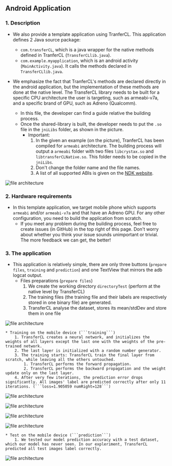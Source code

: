## Android Application

### 1. Description

* We also provide a template application using TranferCL. This application defines 2 Java source package:
    * ```com.transferCL```, which is a java wrapper for the native methods defined in TranferCL (```TransferCLlib.java```).
    * ```com.example.myapplication```, which is an android activity (```MainActivity.java```). It calls the methods declared in ```TransferCLlib.java```.

* We emphasize the fact that TranferCL's methods are declared directly in the android application, but the implementation of these methods are done at the native level. The TransferCL library needs to be built for a specific CPU architecture the user is targeting, such as armeabi-v7a,  and a specific brand of GPU, such as Adreno (Qualcomm).
    * In this file, the developer can find a guide relative the building process.
    * Once the shared-library is built, the developer needs to put the ```.so``` file in the ```jniLibs``` folder, as shown in the picture.
        * Important: 
            1. In the given an example (on the picture), TranferCL has been compiled for ```armeabi``` architecture. The building process will output a ```armeabi``` folder with two files ```libcrystax.so``` and ```libtransferCLNative.so```. This folder needs to be copied in the ```jniLibs```.
            2. Don't change the folder name and the file names.
            3. A list of all supported ABIs is given on the [NDK website](https://developer.android.com/ndk/guides/abis.html). 
    
    
![file architecture](/image/jniLibs.PNG?raw=true)

### 2. Hardware requirements

* In this template application, we target mobile phone which supports ```armeabi``` and/or ```armeabi-v7a``` and that have an Adreno GPU. For any other configuration, you need to build the application from scratch.
    * If you meet any problem during the building process, feel free to create issues (in GitHub) in the top right of this page. Don't worry about whether you think your issue sounds unimportant or trivial. The more feedback we can get, the better!
    
### 3. The application

* This application is relatively simple, there are only three buttons (```prepare files```, ```training``` and ```prediction```) and one TextView that mirrors the adb logcat output.
    * Files preparations (```prepare files```)
        1. We create the working directory ```directoryTest``` (perform at the native level by TransferCL)
        2. The training files (the training file and their labels are respectively stored in one binary file) are generated.
        3. TransferCL analyse the dataset, stores its mean/stdDev and store them in one file

![file architecture](/image/filePreparation.png?raw=true)    
        
    * Training on the mobile device (```training```)
        1. TransferCL creates a neural network, and initializes the weights of all layers except the last one with the weights of the pre-trained network. 
        2. The last layer is initialized with a random number generator.
        3. The training starts: TransferCL train the final layer from scratch, while leaving all the others untouched.
            1. TransferCL performs the forward propagation.
            2. TransferCL performs the backward propagation and the weight update only on the last layer.
        4. After very few iterations, the prediction error drops significantly. All images' label are predicted correctly after only 11 iterations. (```loss=1.905059 numRight=128```)
        
![file architecture](/image/training1.png?raw=true)        
    
![file architecture](/image/training2.png?raw=true)        

![file architecture](/image/training3.png?raw=true)        

![file architecture](/image/training4.png?raw=true)        
        
    * Test on the mobile device (```prediction```)
        1. We tested our model prediction accuracy with a test dataset, which our model has never seen. In our expleriment, TransferCL predicted all test images label correctly.
![file architecture](/image/prediction.png?raw=true)        